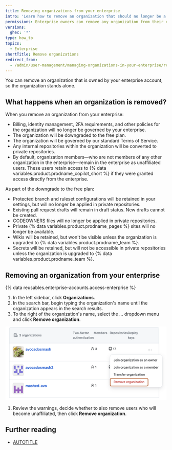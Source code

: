 ```yaml
---
title: Removing organizations from your enterprise
intro: 'Learn how to remove an organization that should no longer be a part of your enterprise.'
permissions: Enterprise owners can remove any organization from their enterprise.
versions:
  ghec: '*'
type: how_to
topics:
  - Enterprise
shortTitle: Remove organizations
redirect_from:
  - /admin/user-management/managing-organizations-in-your-enterprise/removing-organizations-from-your-enterprise
---
```


You can remove an organization that is owned by your enterprise account, so the organization stands alone.

## What happens when an organization is removed?

When you remove an organization from your enterprise:

* Billing, identity management, 2FA requirements, and other policies for the organization will no longer be governed by your enterprise.
* The organization will be downgraded to the free plan.
* The organization will be governed by our standard Terms of Service.
* Any internal repositories within the organization will be converted to private repositories.
* By default, organization members—who are not members of any other organization in the enterprise—remain in the enterprise as unaffiliated users. These users retain access to {% data variables.product.prodname_copilot_short %} if they were granted access directly from the enterprise.

As part of the downgrade to the free plan:

* Protected branch and ruleset configurations will be retained in your settings, but will no longer be applied in private repositories.
* Existing pull request drafts will remain in draft status. New drafts cannot be created.
* CODEOWNERS files will no longer be applied in private repositories.
* Private {% data variables.product.prodname_pages %} sites will no longer be available.
* Wikis will be retained, but won't be visible unless the organization is upgraded to {% data variables.product.prodname_team %}.
* Secrets will be retained, but will not be accessible in private repositories unless the organization is upgraded to {% data variables.product.prodname_team %}.

## Removing an organization from your enterprise

{% data reusables.enterprise-accounts.access-enterprise %}
1. In the left sidebar, click **Organizations**.
1. In the search bar, begin typing the organization's name until the organization appears in the search results.
1. To the right of the organization's name, select the ... dropdown menu and click **Remove organization**.

 ![Expanded dropdown menu labeled with "...", for an organization. The "Remove organization" option outlined.](/assets/images/help/enterprises/remove-organization.png)

1. Review the warnings, decide whether to also remove users who will become unaffiliated, then click **Remove organization**.

## Further reading

* [AUTOTITLE](/admin/overview/about-enterprise-accounts)
